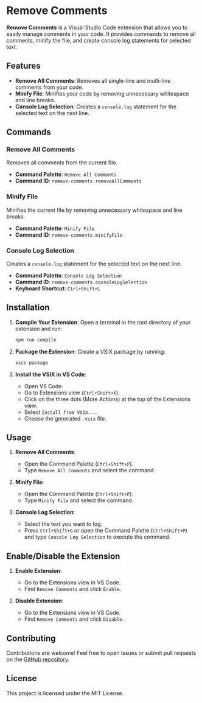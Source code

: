 # Remove Comments

**Remove Comments** is a Visual Studio Code extension that allows you to easily manage comments in your code. It provides commands to remove all comments, minify the file, and create console log statements for selected text.

## Features

- **Remove All Comments**: Removes all single-line and multi-line comments from your code.
- **Minify File**: Minifies your code by removing unnecessary whitespace and line breaks.
- **Console Log Selection**: Creates a `console.log` statement for the selected text on the next line.

## Commands

### Remove All Comments

Removes all comments from the current file.

- **Command Palette**: `Remove All Comments`
- **Command ID**: `remove-comments.removeAllComments`

### Minify File

Minifies the current file by removing unnecessary whitespace and line breaks.

- **Command Palette**: `Minify File`
- **Command ID**: `remove-comments.minifyFile`

### Console Log Selection

Creates a `console.log` statement for the selected text on the next line.

- **Command Palette**: `Console Log Selection`
- **Command ID**: `remove-comments.consoleLogSelection`
- **Keyboard Shortcut**: `Ctrl+Shift+L`

## Installation

1. **Compile Your Extension**: Open a terminal in the root directory of your extension and run:

   ```bash
   npm run compile
   ```

2. **Package the Extension**: Create a VSIX package by running:

   ```bash
   vsce package
   ```

3. **Install the VSIX in VS Code**:
   - Open VS Code.
   - Go to Extensions view (`Ctrl+Shift+X`).
   - Click on the three dots (More Actions) at the top of the Extensions view.
   - Select `Install from VSIX...`.
   - Choose the generated `.vsix` file.

## Usage

1. **Remove All Comments**:

   - Open the Command Palette (`Ctrl+Shift+P`).
   - Type `Remove All Comments` and select the command.

2. **Minify File**:

   - Open the Command Palette (`Ctrl+Shift+P`).
   - Type `Minify File` and select the command.

3. **Console Log Selection**:
   - Select the text you want to log.
   - Press `Ctrl+Shift+G` or open the Command Palette (`Ctrl+Shift+P`) and type `Console Log Selection` to execute the command.

## Enable/Disable the Extension

1. **Enable Extension**:

   - Go to the Extensions view in VS Code.
   - Find `Remove Comments` and click `Enable`.

2. **Disable Extension**:
   - Go to the Extensions view in VS Code.
   - Find `Remove Comments` and click `Disable`.

## Contributing

Contributions are welcome! Feel free to open issues or submit pull requests on the [GitHub repository](#).

## License

This project is licensed under the MIT License.
